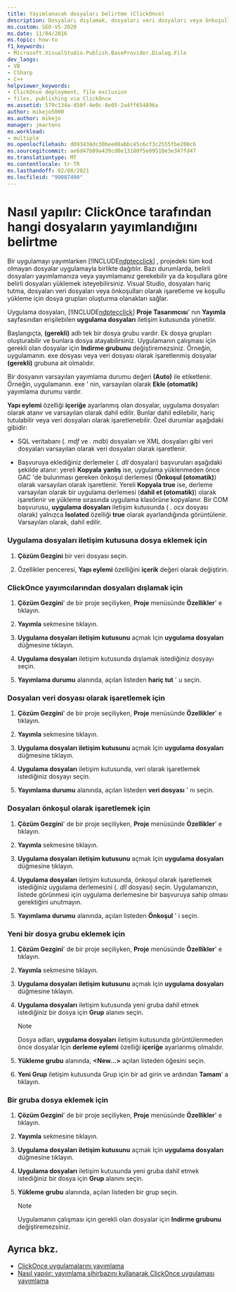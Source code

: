 ```yaml
---
title: Yayımlanacak dosyaları belirtme (ClickOnce)
description: Dosyaları dışlamak, dosyaları veri dosyaları veya önkoşulları olarak işaretlemek ve bir ClickOnce uygulaması için koşullu yükleme grupları oluşturmak hakkında bilgi edinin.
ms.custom: SEO-VS-2020
ms.date: 11/04/2016
ms.topic: how-to
f1_keywords:
- Microsoft.VisualStudio.Publish.BaseProvider.Dialog.File
dev_langs:
- VB
- CSharp
- C++
helpviewer_keywords:
- ClickOnce deployment, file exclusion
- files, publishing via ClickOnce
ms.assetid: 579c134a-d50f-4e0c-8e05-2a4ff654896a
author: mikejo5000
ms.author: mikejo
manager: jmartens
ms.workload:
- multiple
ms.openlocfilehash: d093438dc30bee08abbc45c6cf3c2555fbe208c6
ms.sourcegitcommit: ae6d47b09a439cd0e13180f5e89510e3e347fd47
ms.translationtype: MT
ms.contentlocale: tr-TR
ms.lasthandoff: 02/08/2021
ms.locfileid: "99887490"
---
```

# <a name="how-to-specify-which-files-are-published-by-clickonce"></a>Nasıl yapılır: ClickOnce tarafından hangi dosyaların yayımlandığını belirtme
Bir uygulamayı yayımlarken [!INCLUDE[ndptecclick](../deployment/includes/ndptecclick_md.md)] , projedeki tüm kod olmayan dosyalar uygulamayla birlikte dağıtılır. Bazı durumlarda, belirli dosyaları yayımlamanıza veya yayımlamanız gerekebilir ya da koşullara göre belirli dosyaları yüklemek isteyebilirsiniz. Visual Studio, dosyaları hariç tutma, dosyaları veri dosyaları veya önkoşulları olarak işaretleme ve koşullu yükleme için dosya grupları oluşturma olanakları sağlar.

 Uygulama dosyaları, [!INCLUDE[ndptecclick](../deployment/includes/ndptecclick_md.md)] **Proje Tasarımcısı**' nın **Yayımla** sayfasından erişilebilen **uygulama dosyaları** iletişim kutusunda yönetilir.

 Başlangıçta, **(gerekli)** adlı tek bir dosya grubu vardır. Ek dosya grupları oluşturabilir ve bunlara dosya atayabilirsiniz. Uygulamanın çalışması için gerekli olan dosyalar için **Indirme grubunu** değiştiremezsiniz. Örneğin, uygulamanın. exe dosyası veya veri dosyası olarak işaretlenmiş dosyalar **(gerekli)** grubuna ait olmalıdır.

 Bir dosyanın varsayılan yayımlama durumu değeri **(Auto)** ile etiketlenir. Örneğin, uygulamanın. exe ' nin, varsayılan olarak **Ekle (otomatik)** yayımlama durumu vardır.

 **Yapı eylemi** özelliği **içeriğe** ayarlanmış olan dosyalar, uygulama dosyaları olarak atanır ve varsayılan olarak dahil edilir. Bunlar dahil edilebilir, hariç tutulabilir veya veri dosyaları olarak işaretlenebilir. Özel durumlar aşağıdaki gibidir:

- SQL veritabanı (*. mdf* ve *. mdb*) dosyaları ve XML dosyaları gibi veri dosyaları varsayılan olarak veri dosyaları olarak işaretlenir.

- Başvuruya eklediğiniz derlemeler (*. dll* dosyaları) başvuruları aşağıdaki şekilde atanır: yereli **Kopyala** **yanlış** ise, uygulama yüklenmeden önce GAC 'de bulunması gereken önkoşul derlemesi (**Önkoşul (otomatik)**) olarak varsayılan olarak işaretlenir. Yereli **Kopyala** **true** ise, derleme varsayılan olarak bir uygulama derlemesi (**dahil et (otomatik)**) olarak işaretlenir ve yükleme sırasında uygulama klasörüne kopyalanır. Bir COM başvurusu, **uygulama dosyaları** iletişim kutusunda ( *. ocx* dosyası olarak) yalnızca **Isolated** özelliği **true** olarak ayarlandığında görüntülenir. Varsayılan olarak, dahil edilir.

### <a name="to-add-files-to-the-application-files-dialog-box"></a>Uygulama dosyaları iletişim kutusuna dosya eklemek için

1. **Çözüm Gezgini** bir veri dosyası seçin.

2. Özellikler penceresi, **Yapı eylemi** özelliğini **içerik** değeri olarak değiştirin.

### <a name="to-exclude-files-from-clickonce-publishing"></a>ClickOnce yayımcılarından dosyaları dışlamak için

1. **Çözüm Gezgini**' de bir proje seçiliyken, **Proje** menüsünde **Özellikler**' e tıklayın.

2. **Yayımla** sekmesine tıklayın.

3. **Uygulama dosyaları iletişim kutusunu** açmak Için **uygulama dosyaları** düğmesine tıklayın.

4. **Uygulama dosyaları** iletişim kutusunda dışlamak istediğiniz dosyayı seçin.

5. **Yayımlama durumu** alanında, açılan listeden **hariç tut** ' u seçin.

### <a name="to-mark-files-as-data-files"></a>Dosyaları veri dosyası olarak işaretlemek için

1. **Çözüm Gezgini**' de bir proje seçiliyken, **Proje** menüsünde **Özellikler**' e tıklayın.

2. **Yayımla** sekmesine tıklayın.

3. **Uygulama dosyaları iletişim kutusunu** açmak Için **uygulama dosyaları** düğmesine tıklayın.

4. **Uygulama dosyaları** iletişim kutusunda, veri olarak işaretlemek istediğiniz dosyayı seçin.

5. **Yayımlama durumu** alanında, açılan listeden **veri dosyası** ' nı seçin.

### <a name="to-mark-files-as-prerequisites"></a>Dosyaları önkoşul olarak işaretlemek için

1. **Çözüm Gezgini**' de bir proje seçiliyken, **Proje** menüsünde **Özellikler**' e tıklayın.

2. **Yayımla** sekmesine tıklayın.

3. **Uygulama dosyaları iletişim kutusunu** açmak Için **uygulama dosyaları** düğmesine tıklayın.

4. **Uygulama dosyaları** iletişim kutusunda, önkoşul olarak işaretlemek istediğiniz uygulama derlemesini (*. dll* dosyası) seçin. Uygulamanızın, listede görünmesi için uygulama derlemesine bir başvuruya sahip olması gerektiğini unutmayın.

5. **Yayımlama durumu** alanında, açılan listeden **Önkoşul** ' i seçin.

### <a name="to-add-a-new-file-group"></a>Yeni bir dosya grubu eklemek için

1. **Çözüm Gezgini**' de bir proje seçiliyken, **Proje** menüsünde **Özellikler**' e tıklayın.

2. **Yayımla** sekmesine tıklayın.

3. **Uygulama dosyaları iletişim kutusunu** açmak Için **uygulama dosyaları** düğmesine tıklayın.

4. **Uygulama dosyaları** iletişim kutusunda yeni gruba dahil etmek istediğiniz bir dosya için **Grup** alanını seçin.

    > [!NOTE]
    > Dosya adları, **uygulama dosyaları** iletişim kutusunda görüntülenmeden önce dosyalar Için **derleme eylemi** özelliği **içeriğe** ayarlanmış olmalıdır.

5. **Yükleme grubu** alanında, **\<New...>** açılan listeden öğesini seçin.

6. **Yeni Grup** iletişim kutusunda Grup için bir ad girin ve ardından **Tamam**' a tıklayın.

### <a name="to-add-a-file-to-a-group"></a>Bir gruba dosya eklemek için

1. **Çözüm Gezgini**' de bir proje seçiliyken, **Proje** menüsünde **Özellikler**' e tıklayın.

2. **Yayımla** sekmesine tıklayın.

3. **Uygulama dosyaları iletişim kutusunu** açmak Için **uygulama dosyaları** düğmesine tıklayın.

4. **Uygulama dosyaları** iletişim kutusunda yeni gruba dahil etmek istediğiniz bir dosya için **Grup** alanını seçin.

5. **Yükleme grubu** alanında, açılan listeden bir grup seçin.

    > [!NOTE]
    > Uygulamanın çalışması için gerekli olan dosyalar için **Indirme grubunu** değiştiremezsiniz.

## <a name="see-also"></a>Ayrıca bkz.
- [ClickOnce uygulamalarını yayımlama](../deployment/publishing-clickonce-applications.md)
- [Nasıl yapılır: yayımlama sihirbazını kullanarak ClickOnce uygulaması yayımlama](../deployment/how-to-publish-a-clickonce-application-using-the-publish-wizard.md)